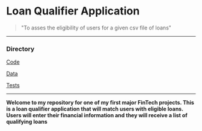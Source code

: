 # Loan Qualifier Application

>"To asses the eligibility of users for a given csv file of loans"

---
### Directory
[Code](Starter_Code/qualifier/app.py)

[Data](Starter_Code/qualifier/data/daily_rate_sheet.csv)

[Tests](Starter_Code/qualifier/tests/test_qualifier.py)

---
**Welcome to my repository for one of my first major FinTech projects.
This is a loan qualifier application that will match users with eligible loans.
Users will enter their financial information and they will receive a list of qualifying loans**

